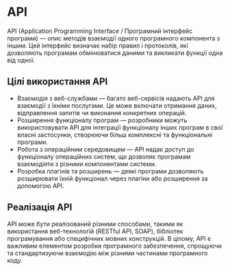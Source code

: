 # API

API (Application Programming Interface / Програмний інтерфейс програми) — опис методів взаємодії одного програмного компонента з іншим. Цей інтерфейс визначає набір правил і протоколів, які дозволяють програмам обмінюватися даними та викликати функції одна від одної.

## Цілі використання API

- Взаємодія з веб-службами — багато веб-сервісів надають API для взаємодії з їхніми послугами. Це може включати отримання даних, відправлення запитів чи виконання конкретних операцій.
- Розширення функціоналу програм — розробники можуть використовувати API для інтеграції функціоналу інших програм в свої власні застосунки, створюючи більш комплексні та функціональні програми.
- Робота з операційним середовищем — API надає доступ до функціоналу операційних систем, що дозволяє програмам взаємодіяти з різними компонентами системи.
- Розробка плагінів та розширень — деякі програми дозволяють розширювати їхній функціонал через плагіни або розширення за допомогою API.

## Реалізація API

API може бути реалізований різними способами, такими як використання веб-технологій (RESTful API, SOAP), бібліотек програмування або специфічних мовних конструкцій. В цілому, API є важливим елементом розробки програмного забезпечення, спрощуючи та стандартизуючи взаємодію між різними частинами програмного коду.
